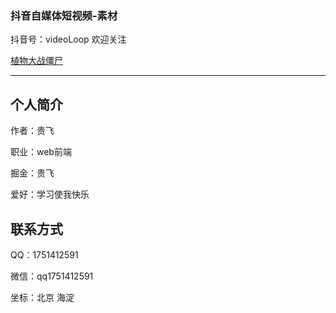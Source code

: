 ### 抖音自媒体短视频-素材

抖音号：videoLoop  欢迎关注

[植物大战僵尸](https://evelope.github.io/TikTok-Media/h5-game-plantsVSzombies)<br>
<hr>

## 个人简介

作者：贵飞

职业：web前端

掘金：贵飞

爱好：学习使我快乐

## 联系方式

QQ：1751412591

微信：qq1751412591

坐标：北京 海淀
